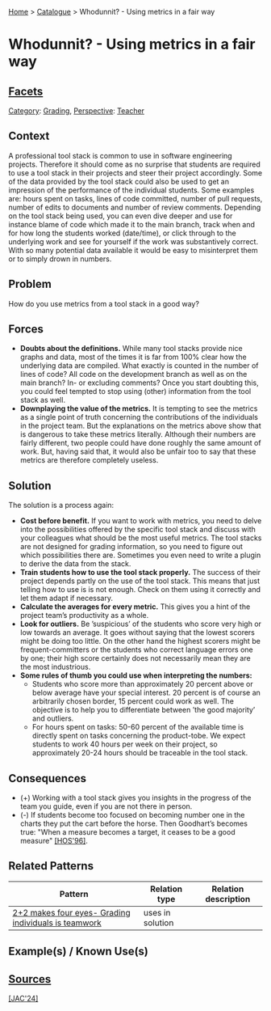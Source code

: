 [Home](../README.md) > [Catalogue](../Patterns_catalogue.md) >  Whodunnit? - Using metrics in a fair way

#  Whodunnit? - Using metrics in a fair way

## [Facets](facets/facets.md)

[Category](facets/categories/categories.md): [Grading](facets/categories/Grading.md), [Perspective](facets/perspectives/perspectives.md): [Teacher](facets/perspectives/Teacher.md)

## Context

A professional tool stack is common to use in software engineering projects. Therefore it should come as no surprise that students are required to use a tool stack in their projects and steer their project accordingly. Some of the data provided by the tool stack could also be used to get an impression of the performance of the individual students. Some examples are: hours spent on tasks, lines of code committed, number of pull requests, number of edits to documents and number of review comments. Depending on the tool stack being used, you can even dive deeper and use for instance blame of code which made it to the main branch, track when and for how long the students worked (date/time), or click through to the underlying work and see for yourself if the work was substantively correct. With so many potential data available it would be easy to misinterpret them or to simply drown in numbers.

## Problem

How do you use metrics from a tool stack in a good way?

## Forces

 - **Doubts about the definitions.** While many tool stacks provide nice graphs and data, most of the times it is far from 100% clear how the underlying data are compiled. What exactly is counted in the number of lines of code? All code on the development branch as well as on the main branch? In- or excluding comments? Once you start doubting this, you could feel tempted to stop using (other) information from the tool stack as well.
 - **Downplaying the value of the metrics.** It is tempting to see the metrics as a single point of truth concerning the contributions of the individuals in the project team. But the explanations on the metrics above show that is dangerous to take these metrics literally. Although their numbers are fairly different, two people could have done roughly the same amount of work. But, having said that, it would also be unfair too to say that these metrics are therefore completely useless.

## Solution

The solution is a process again:
<ul>
    <li><b>Cost before benefit.</b> If you want to work with metrics, you need to delve into the possibilities offered by the specific tool stack and discuss with your colleagues what should be the most useful metrics. The tool stacks are not designed for grading information, so you need to figure out which possibilities there are. Sometimes you even need to write a plugin to derive the data from the stack. 
    </li>
    <li><b>Train students how to use the tool stack properly.</b> The success of their project depends partly on the use of the tool stack. This means that just telling how to use is is not enough. Check on them using it correctly and let them adapt if necessary. 
    </li>
    <li><b>Calculate the averages for every metric.</b> This gives you a hint of the project team’s productivity as a whole. 
    </li>
    <li><b>Look for outliers.</b> Be ’suspicious’ of the students who score very high or low towards an average. It goes without saying that the lowest scorers might be doing too little. On the other hand the highest scorers might be frequent-committers or the students who correct language errors one by one; their high score certainly does not necessarily mean they are the most industrious. 
    </li>
    <li><b>Some rules of thumb you could use when interpreting the numbers:</b> 
    <ul>
        <li>Students who score more than approximately 20 percent above or below average have your special interest. 20 percent is of course an arbitrarily chosen border, 15 percent could work as well. The objective is to help you to differentiate between ’the good majority’ and outliers. 
        </li>
        <li>For hours spent on tasks: 50-60 percent of the available time is directly spent on tasks concerning the product-tobe. We expect students to work 40 hours per week on their project, so approximately 20-24 hours should be traceable in the tool stack. 
        </li>
        </li>
    </ul>
</ul>

## Consequences

 - (+) Working with a tool stack gives you insights in the progress of the team you guide, even if you are not there in person.
 - (-) If students become too focused on becoming number one in the charts they put the cart before the horse. Then Goodhart’s becomes true: "When a measure becomes a target, it ceases to be a good measure" [[HOS'96]](../References.md).

## Related Patterns

|Pattern|Relation type|Relation description|
|--|--|--|
|[2+2 makes four eyes- Grading individuals is teamwork](2_2_makes_four_eyes.md)|uses in solution||

## Example(s) / Known Use(s)

## [Sources](../References.md)

[[JAC'24]](publications/jac24/jac24.md)

